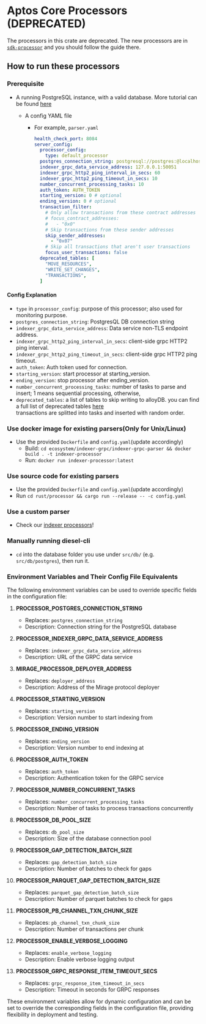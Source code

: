 # Aptos Core Processors (DEPRECATED)

The processors in this crate are deprecated. The new processors are in [`sdk-processor`](https://github.com/aptos-labs/aptos-indexer-processors/tree/main/rust/sdk-processor) and you should follow the guide there. 

## How to run these processors 

### Prerequisite

- A running PostgreSQL instance, with a valid database. More tutorial can be
  found [here](https://github.com/aptos-labs/aptos-core/tree/main/crates/indexer#postgres)

  - A config YAML file
      - For example, `parser.yaml`

        ```yaml
        health_check_port: 8084
        server_config:
          processor_config:
            type: default_processor
          postgres_connection_string: postgresql://postgres:@localhost:5432/postgres_v2
          indexer_grpc_data_service_address: 127.0.0.1:50051
          indexer_grpc_http2_ping_interval_in_secs: 60
          indexer_grpc_http2_ping_timeout_in_secs: 10
          number_concurrent_processing_tasks: 10
          auth_token: AUTH_TOKEN
          starting_version: 0 # optional
          ending_version: 0 # optional
          transaction_filter:
            # Only allow transactions from these contract addresses
            # focus_contract_addresses:
            #   - "0x0"
            # Skip transactions from these sender addresses
            skip_sender_addresses:
              - "0x07"
            # Skip all transactions that aren't user transactions
            focus_user_transactions: false
          deprecated_tables: [               
            "MOVE_RESOURCES",                                  
            "WRITE_SET_CHANGES",                               
            "TRANSACTIONS",                                    
          ]
        ```

#### Config Explanation

- `type` in `processor_config`: purpose of this processor; also used for monitoring purpose.
- `postgres_connection_string`: PostgresQL DB connection string
- `indexer_grpc_data_service_address`: Data service non-TLS endpoint address.
- `indexer_grpc_http2_ping_interval_in_secs`: client-side grpc HTTP2 ping interval.
- `indexer_grpc_http2_ping_timeout_in_secs`: client-side grpc HTTP2 ping timeout.
- `auth_token`: Auth token used for connection.
- `starting_version`: start processor at starting_version.
- `ending_version`: stop processor after ending_version.
- `number_concurrent_processing_tasks`: number of tasks to parse and insert; 1 means sequential processing, otherwise,
- `deprecated_tables`: a list of tables to skip writing to alloyDB. you can find a full list of deprecated tables [here](https://aptoslabs.notion.site/Deprecated-Tables-33518cfcff0543378289b2bf06001576?pvs=4)  
transactions are splitted into tasks and inserted with random order.

### Use docker image for existing parsers(Only for **Unix/Linux**)

- Use the provided `Dockerfile` and `config.yaml`(update accordingly)
    - Build: `cd ecosystem/indexer-grpc/indexer-grpc-parser && docker build . -t indexer-processor`
    - Run: `docker run indexer-processor:latest`

### Use source code for existing parsers

- Use the provided `Dockerfile` and `config.yaml`(update accordingly)
- Run `cd rust/processor && cargo run --release -- -c config.yaml`

### Use a custom parser

- Check our [indexer processors](https://github.com/aptos-labs/aptos-indexer-processors)!

### Manually running diesel-cli
- `cd` into the database folder you use under `src/db/` (e.g. `src/db/postgres`), then run it.

### Environment Variables and Their Config File Equivalents

The following environment variables can be used to override specific fields in the configuration file:

1. **PROCESSOR_POSTGRES_CONNECTION_STRING**
   - Replaces: `postgres_connection_string`
   - Description: Connection string for the PostgreSQL database

2. **PROCESSOR_INDEXER_GRPC_DATA_SERVICE_ADDRESS**
   - Replaces: `indexer_grpc_data_service_address`
   - Description: URL of the GRPC data service

3. **MIRAGE_PROCESSOR_DEPLOYER_ADDRESS**
   - Replaces: `deployer_address`
   - Description: Address of the Mirage protocol deployer

4. **PROCESSOR_STARTING_VERSION**
   - Replaces: `starting_version`
   - Description: Version number to start indexing from

5. **PROCESSOR_ENDING_VERSION**
   - Replaces: `ending_version`
   - Description: Version number to end indexing at

6. **PROCESSOR_AUTH_TOKEN**
   - Replaces: `auth_token`
   - Description: Authentication token for the GRPC service

7. **PROCESSOR_NUMBER_CONCURRENT_TASKS**
   - Replaces: `number_concurrent_processing_tasks`
   - Description: Number of tasks to process transactions concurrently

8. **PROCESSOR_DB_POOL_SIZE**
   - Replaces: `db_pool_size`
   - Description: Size of the database connection pool

9. **PROCESSOR_GAP_DETECTION_BATCH_SIZE**
   - Replaces: `gap_detection_batch_size`
   - Description: Number of batches to check for gaps

10. **PROCESSOR_PARQUET_GAP_DETECTION_BATCH_SIZE**
    - Replaces: `parquet_gap_detection_batch_size`
    - Description: Number of parquet batches to check for gaps

11. **PROCESSOR_PB_CHANNEL_TXN_CHUNK_SIZE**
    - Replaces: `pb_channel_txn_chunk_size`
    - Description: Number of transactions per chunk

12. **PROCESSOR_ENABLE_VERBOSE_LOGGING**
    - Replaces: `enable_verbose_logging`
    - Description: Enable verbose logging output

13. **PROCESSOR_GRPC_RESPONSE_ITEM_TIMEOUT_SECS**
    - Replaces: `grpc_response_item_timeout_in_secs`
    - Description: Timeout in seconds for GRPC responses

These environment variables allow for dynamic configuration and can be set to override the corresponding fields in the configuration file, providing flexibility in deployment and testing.